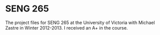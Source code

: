 # SENG 265
The project files for SENG 265 at the University of Victoria with Michael Zastre in Winter 2012-2013. I received an A+ in the course.
